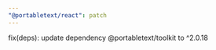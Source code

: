 ```yaml
---
"@portabletext/react": patch
---
```


fix(deps): update dependency @portabletext/toolkit to ^2.0.18
